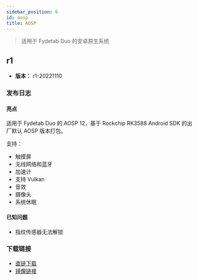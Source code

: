 ```yaml
---
sidebar_position: 6
id: aosp
title: AOSP
---
```

> 适用于 Fydetab Duo 的安卓原生系统

## r1

- **版本：** r1-20221110

### 发布日志

#### 亮点

适用于 Fydetab Duo 的 AOSP 12，基于 Rockchip RK3588 Android SDK 的出厂默认 AOSP 版本打包。

支持：

- 触摸屏
- 无线网络和蓝牙
- 加速计
- 支持 Vulkan
- 音效
- 摄像头
- 系统休眠

#### 已知问题

- 指纹传感器无法解锁

### 下载链接

- [直链下载](https://download.fydeos.io/fydetabduo/fydetab_duo-aosp12-update-20221110.img.xz)
- [镜像链接](https://fydeos-my.sharepoint.cn/:u:/g/personal/fyde_fydeos_partner_onmschina_cn/ERfwvQ4V5uFArZzHb2Qkj1cBpNTgksyZFCsU8qffWCKbZw?e=awT4vT)
